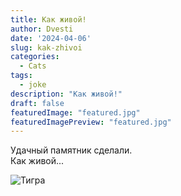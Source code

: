 ```yaml
---
title: Как живой!
author: Dvesti
date: '2024-04-06'
slug: kak-zhivoi
categories:
  - Cats
tags:
  - joke
description: "Как живой!"
draft: false
featuredImage: "featured.jpg"
featuredImagePreview: "featured.jpg"
---
```


Удачный памятник сделали.  
Как живой...    

![Тигра](https://yxab.ru/ru/2024/04/kak-zhivoi/featured.jpg)  
